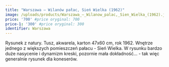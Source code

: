 ```yaml
---
title: "Warszawa – Wilanów pałac, Sień Wielka (1962)"
image: /uploads/products/Warszawa_–_Wilanow_palac,_Sien_Wielka_(1962).jpg
price: '700' #price oryginal: 700
price-1: '300' #price oryginal: 300
identifier: Warszawa
---
```


Rysunek z natury. Tusz, akwarela, karton 47x60 cm, rok 1962.
Wnętrze jednego z większych pomieszczeń pałacu - Sień Wielka. W rysunku bardzo duże nasycenie i dynamizm kreski, pozornie mała dokładność... - tak więc generalnie rysunek dla koneserów.